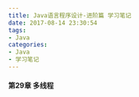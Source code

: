 ```yaml
---
title: Java语言程序设计-进阶篇 学习笔记
date: 2017-08-14 23:30:54
tags:
- Java
categories:
- Java
- 学习笔记
---
```

#### 第29章 多线程

